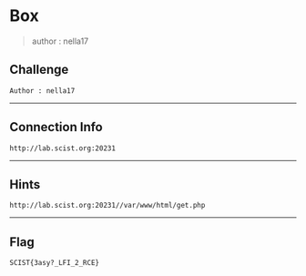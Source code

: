 # Box
> author : nella17

## Challenge
```
Author : nella17
```

---
## Connection Info
`http://lab.scist.org:20231`

---
## Hints
```
http://lab.scist.org:20231//var/www/html/get.php
```

---
## Flag
```
SCIST{3asy?_LFI_2_RCE}
```